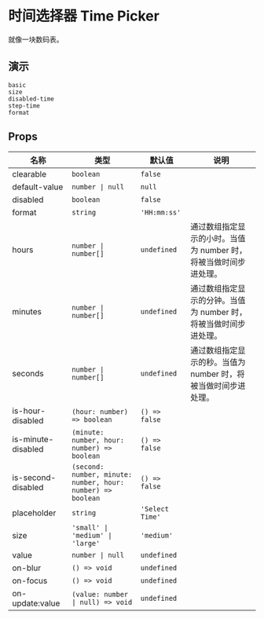 # 时间选择器 Time Picker

就像一块数码表。

## 演示

```demo
basic
size
disabled-time
step-time
format
```

## Props

| 名称 | 类型 | 默认值 | 说明 |
| --- | --- | --- | --- |
| clearable | `boolean` | `false` |  |
| default-value | `number \| null` | `null` |  |
| disabled | `boolean` | `false` |  |
| format | `string` | `'HH:mm:ss'` |  |
| hours | `number \| number[]` | `undefined` | 通过数组指定显示的小时。当值为 number 时，将被当做时间步进处理。 |
| minutes | `number \| number[]` | `undefined` | 通过数组指定显示的分钟。当值为 number 时，将被当做时间步进处理。 |
| seconds | `number \| number[]` | `undefined` | 通过数组指定显示的秒。当值为 number 时，将被当做时间步进处理。 |
| is-hour-disabled | `(hour: number) => boolean` | `() => false` |  |
| is-minute-disabled | `(minute: number, hour: number) => boolean` | `() => false` |  |
| is-second-disabled | `(second: number, minute: number, hour: number) => boolean` | `() => false` |  |
| placeholder | `string` | `'Select Time'` |  |
| size | `'small' \| 'medium' \| 'large'` | `'medium'` |  |
| value | `number \| null` | `undefined` |  |
| on-blur | `() => void` | `undefined` |  |
| on-focus | `() => void` | `undefined` |  |
| on-update:value | `(value: number \| null) => void` | `undefined` |  |
